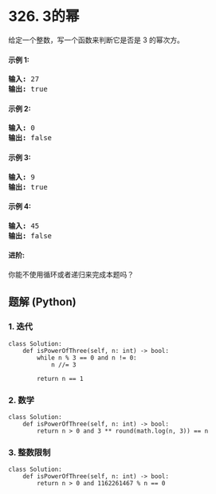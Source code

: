 # 326. 3的幂
给定一个整数，写一个函数来判断它是否是 3 的幂次方。

#### 示例 1:
<pre>
<strong>输入:</strong> 27
<strong>输出:</strong> true
</pre>

#### 示例 2:
<pre>
<strong>输入:</strong> 0
<strong>输出:</strong> false
</pre>

#### 示例 3:
<pre>
<strong>输入:</strong> 9
<strong>输出:</strong> true
</pre>

#### 示例 4:
<pre>
<strong>输入:</strong> 45
<strong>输出:</strong> false
</pre>

#### 进阶:
你能不使用循环或者递归来完成本题吗？

## 题解 (Python)

### 1. 迭代
```Python3
class Solution:
    def isPowerOfThree(self, n: int) -> bool:
        while n % 3 == 0 and n != 0:
            n //= 3

        return n == 1
```

### 2. 数学
```Python3
class Solution:
    def isPowerOfThree(self, n: int) -> bool:
        return n > 0 and 3 ** round(math.log(n, 3)) == n
```

### 3. 整数限制
```Python3
class Solution:
    def isPowerOfThree(self, n: int) -> bool:
        return n > 0 and 1162261467 % n == 0
```
